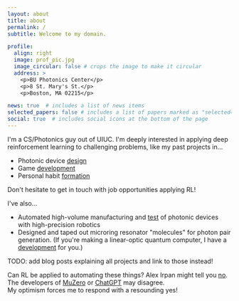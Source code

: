 ```yaml
---
layout: about
title: about
permalink: /
subtitle: Welcome to my domain.

profile:
  align: right
  image: prof_pic.jpg
  image_circular: false # crops the image to make it circular
  address: >
    <p>BU Photonics Center</p>
    <p>8 St. Mary's St.</p>
    <p>Boston, MA 02215</p>

news: true  # includes a list of news items
selected_papers: false # includes a list of papers marked as "selected={true}"
social: true  # includes social icons at the bottom of the page
---
```


I'm a CS/Photonics guy out of UIUC. I'm deeply interested in applying deep reinforcement learning to challenging problems, like my past projects in...
 <ul>
  <li>Photonic device <a href="https://www.github.com">design</a></li>
  <li>Game <a href='https://www.github.com'>development</a></li>
  <li>Personal habit <a href='https://www.github.com'>formation</a></li>
</ul> 

Don't hesitate to get in touch with job opportunities applying RL!

I've also...
 <ul>
  <li>Automated high-volume manufacturing and <a href="https://kjabon.github.io/publications/">test</a> of photonic devices with high-precision robotics </li>
  <li>Designed and taped out microring resonator "molecules" for photon pair generation. (If you're making a linear-optic quantum computer, I have a <a href="https://kjabon.github.io/publications/">development</a> for you.)</li>
</ul> 

TODO: add blog posts explaining all projects and link to those instead!

Can RL be applied to automating these things? Alex Irpan  might tell you <a href="https://www.alexirpan.com/2018/02/14/rl-hard.html">no</a>. <br>The developers of <a href="https://www.deepmind.com/blog/muzero-mastering-go-chess-shogi-and-atari-without-rules">MuZero</a> or <a href="https://openai.com/blog/chatgpt/">ChatGPT</a> may disagree. <br>My optimism forces me to respond with a resounding yes!

